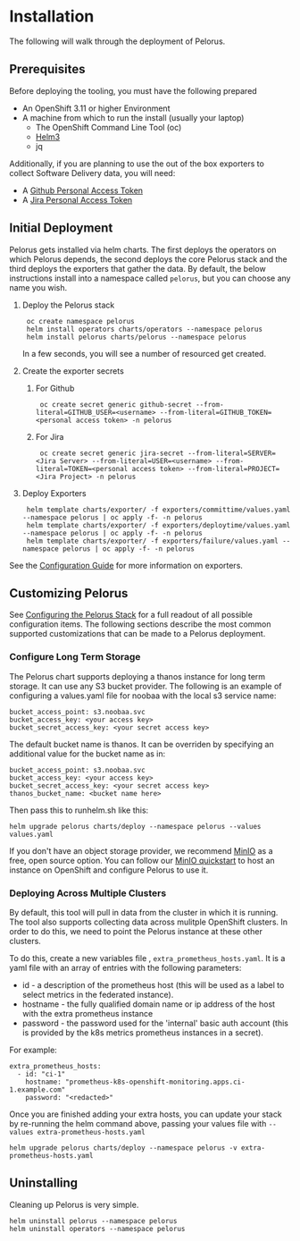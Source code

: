
# Installation

The following will walk through the deployment of Pelorus.

## Prerequisites

Before deploying the tooling, you must have the following prepared

* An OpenShift 3.11 or higher Environment
* A machine from which to run the install (usually your laptop)
  * The OpenShift Command Line Tool (oc)
  * [Helm3](https://github.com/helm/helm/releases)
  * jq

Additionally, if you are planning to use the out of the box exporters to collect Software Delivery data, you will need:

* A [Github Personal Access Token](https://help.github.com/en/github/authenticating-to-github/creating-a-personal-access-token-for-the-command-line)
* A [Jira Personal Access Token](https://confluence.atlassian.com/bitbucketserver/personal-access-tokens-939515499.html)

## Initial Deployment

Pelorus gets installed via helm charts. The first deploys the operators on which Pelorus depends, the second deploys the core Pelorus stack and the third deploys the exporters that gather the data. By default, the below instructions install into a namespace called `pelorus`, but you can choose any name you wish.

1. Deploy the Pelorus stack

        oc create namespace pelorus
        helm install operators charts/operators --namespace pelorus
        helm install pelorus charts/pelorus --namespace pelorus

    In a few seconds, you will see a number of resourced get created.
2. Create the exporter secrets
    1. For Github

            oc create secret generic github-secret --from-literal=GITHUB_USER=<username> --from-literal=GITHUB_TOKEN=<personal access token> -n pelorus
    2. For Jira

            oc create secret generic jira-secret --from-literal=SERVER=<Jira Server> --from-literal=USER=<username> --from-literal=TOKEN=<personal access token> --from-literal=PROJECT=<Jira Project> -n pelorus
3. Deploy Exporters

        helm template charts/exporter/ -f exporters/committime/values.yaml --namespace pelorus | oc apply -f- -n pelorus
        helm template charts/exporter/ -f exporters/deploytime/values.yaml --namespace pelorus | oc apply -f- -n pelorus
        helm template charts/exporter/ -f exporters/failure/values.yaml --namespace pelorus | oc apply -f- -n pelorus

See the [Configuration Guide](/docs/Configuration.md) for more information on exporters.

## Customizing Pelorus

See [Configuring the Pelorus Stack](/docs/Configuration.md) for a full readout of all possible configuration items. The following sections describe the  most common supported customizations that can be made to a Pelorus deployment.

### Configure Long Term Storage

The Pelorus chart supports deploying a thanos instance for long term storage.  It can use any S3 bucket provider. The following is an example of configuring a values.yaml file for noobaa with the local s3 service name:

```
bucket_access_point: s3.noobaa.svc
bucket_access_key: <your access key>
bucket_secret_access_key: <your secret access key>
```

The default bucket name is thanos.  It can be overriden by specifying an additional value for the bucket name as in:

```
bucket_access_point: s3.noobaa.svc
bucket_access_key: <your access key>
bucket_secret_access_key: <your secret access key>
thanos_bucket_name: <bucket name here>
```

Then pass this to runhelm.sh like this:

```
helm upgrade pelorus charts/deploy --namespace pelorus --values values.yaml
```

If you don't have an object storage provider, we recommend [MinIO](https://min.io/) as a free, open source option. You can follow our [MinIO quickstart](/docs/MinIO.md) to host an instance on OpenShift and configure Pelorus to use it.

### Deploying Across Multiple Clusters

By default, this tool will pull in data from the cluster in which it is running. The tool also supports collecting data across mulitple OpenShift clusters. In order to do this, we need to point the Pelorus instance at these other clusters.

To do this, create a new variables file , `extra_prometheus_hosts.yaml`.  It is a yaml file with an array of entries with the following parameters:

* id - a description of the prometheus host (this will be used as a label to select metrics in the federated instance).
* hostname - the fully qualified domain name or ip address of the host with the extra prometheus instance
* password - the password used for the 'internal' basic auth account (this is provided by the k8s metrics prometheus instances in a secret).

For example:

    extra_prometheus_hosts:
      - id: "ci-1"
        hostname: "prometheus-k8s-openshift-monitoring.apps.ci-1.example.com"
        password: "<redacted>"

Once you are finished adding your extra hosts, you can update your stack by re-running the helm command above, passing your values file with `--values extra-prometheus-hosts.yaml`

```
helm upgrade pelorus charts/deploy --namespace pelorus -v extra-prometheus-hosts.yaml
```

## Uninstalling

Cleaning up Pelorus is very simple.

    helm uninstall pelorus --namespace pelorus
    helm uninstall operators --namespace pelorus

